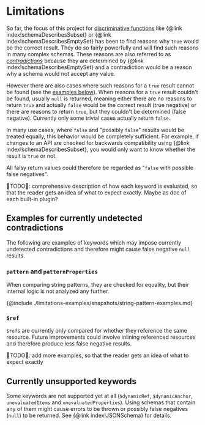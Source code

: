 # Limitations

So far, the focus of this project for
[discriminative functions](discriminative-functions.md) like {@link
index!schemaDescribesSubset} or {@link index!schemaDescribesEmptySet} has been
to find reasons why `true` would be the correct result. They do so fairly
powerfully and will find such reasons in many complex schemas. These reasons are
also referred to as [_contradictions_](contradictions.md) because they are
determined by {@link index!schemaDescribesEmptySet} and a contradiction would be
a reason why a schema would not accept any value.

However there are also cases where such reasons for a `true` result cannot be
found (see the
[examples below](#examples-for-currently-undetected-contradictions)). When
reasons for a `true` result couldn't be found, usually `null` is returned,
meaning either there are no reasons to return `true` and actually `false` would
be the correct result (true negative) or there are reasons to return `true`, but
they couldn't be determined (false negative). Currently only some trivial cases
actually return `false`.

In many use cases, where `false` and "possibly `false`" results would be treated
equally, this behavior would be completely sufficient. For example, if changes
to an API are checked for backwards compatibility using {@link
index!schemaDescribesSubset}, you would only want to know whether the result is
`true` or not.

All falsy return values could therefore be regarded as "`false` with possible
false negatives".

🚧TODO🚧: comprehensive description of how each keyword is evaluated, so that
the reader gets an idea of what to expect exactly. Maybe as doc of each built-in
plugin?

## Examples for currently undetected contradictions

The following are examples of keywords which may impose currently undetected
contradictions and therefore might cause false negative `null` results.

### `pattern` and `patternProperties`

When comparing string patterns, they are checked for equality, but their
internal logic is not analyzed any further.

{@include ./limitations-examples/snapshots/string-pattern-examples.md}

### `$ref`

`$ref`s are currently only compared for whether they reference the same
resource. Future improvements could involve inlining referenced resources and
therefore produce less false negative results.

🚧TODO🚧: add more examples, so that the reader gets an idea of what to expect
exactly

## Currently unsupported keywords

Some keywords are not supported yet at all (`$dynamicRef`, `$dynamicAnchor`,
`unevaluatedItems` and `unevaluatedProperties`). Using schemas that contain any
of them might cause errors to be thrown or possibly false negatives (`null`) to
be returned. See {@link index!JSONSchema} for details.
